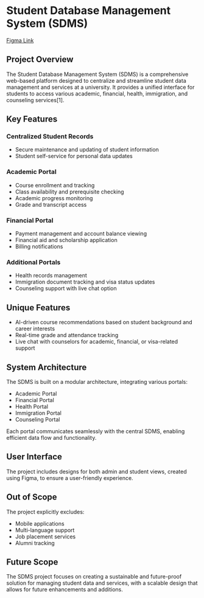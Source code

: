 # Student Database Management System (SDMS)
   [Figma Link](https://www.figma.com/proto/tCAsJ9WnzgLOavWSBQ2eCP/Sweeety-exams's-team-library?node-id=3318-73&t=W9KLdWFTto3grg1q-1) 

## Project Overview

The Student Database Management System (SDMS) is a comprehensive web-based platform designed to centralize and streamline student data management and services at a university. It provides a unified interface for students to access various academic, financial, health, immigration, and counseling services[1].

## Key Features

### Centralized Student Records
- Secure maintenance and updating of student information
- Student self-service for personal data updates

### Academic Portal
- Course enrollment and tracking
- Class availability and prerequisite checking
- Academic progress monitoring
- Grade and transcript access

### Financial Portal
- Payment management and account balance viewing
- Financial aid and scholarship application
- Billing notifications

### Additional Portals
- Health records management
- Immigration document tracking and visa status updates
- Counseling support with live chat option

## Unique Features

- AI-driven course recommendations based on student background and career interests
- Real-time grade and attendance tracking
- Live chat with counselors for academic, financial, or visa-related support

## System Architecture

The SDMS is built on a modular architecture, integrating various portals:
- Academic Portal
- Financial Portal
- Health Portal
- Immigration Portal
- Counseling Portal

Each portal communicates seamlessly with the central SDMS, enabling efficient data flow and functionality.

## User Interface

The project includes designs for both admin and student views, created using Figma, to ensure a user-friendly experience.

## Out of Scope

The project explicitly excludes:
- Mobile applications
- Multi-language support
- Job placement services
- Alumni tracking

## Future Scope

The SDMS project focuses on creating a sustainable and future-proof solution for managing student data and services, with a scalable design that allows for future enhancements and additions.


